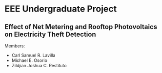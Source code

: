 # EEE Undergraduate Project
## Effect of Net Metering and Rooftop Photovoltaics on Electricity Theft Detection
Members:
* Carl Samuel R. Lavilla
* Michael E. Osorio
* Zildjian Joshua C. Restituto
